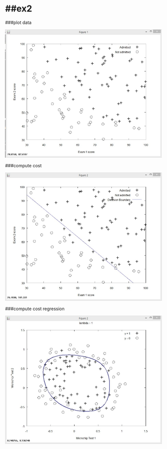 ##ex2
================

###plot data

![alt text](mlclass-ex2/plotdata.jpg "plotdata")


###compute cost

![alt text](mlclass-ex2/costfunction.jpg "costfunction")


###compute cost regression

![alt text](mlclass-ex2/costfunction_reg.jpg "costfunction_reg")
